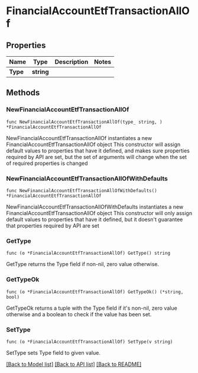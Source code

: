 # FinancialAccountEtfTransactionAllOf

## Properties

Name | Type | Description | Notes
------------ | ------------- | ------------- | -------------
**Type** | **string** |  | 

## Methods

### NewFinancialAccountEtfTransactionAllOf

`func NewFinancialAccountEtfTransactionAllOf(type_ string, ) *FinancialAccountEtfTransactionAllOf`

NewFinancialAccountEtfTransactionAllOf instantiates a new FinancialAccountEtfTransactionAllOf object
This constructor will assign default values to properties that have it defined,
and makes sure properties required by API are set, but the set of arguments
will change when the set of required properties is changed

### NewFinancialAccountEtfTransactionAllOfWithDefaults

`func NewFinancialAccountEtfTransactionAllOfWithDefaults() *FinancialAccountEtfTransactionAllOf`

NewFinancialAccountEtfTransactionAllOfWithDefaults instantiates a new FinancialAccountEtfTransactionAllOf object
This constructor will only assign default values to properties that have it defined,
but it doesn't guarantee that properties required by API are set

### GetType

`func (o *FinancialAccountEtfTransactionAllOf) GetType() string`

GetType returns the Type field if non-nil, zero value otherwise.

### GetTypeOk

`func (o *FinancialAccountEtfTransactionAllOf) GetTypeOk() (*string, bool)`

GetTypeOk returns a tuple with the Type field if it's non-nil, zero value otherwise
and a boolean to check if the value has been set.

### SetType

`func (o *FinancialAccountEtfTransactionAllOf) SetType(v string)`

SetType sets Type field to given value.



[[Back to Model list]](../README.md#documentation-for-models) [[Back to API list]](../README.md#documentation-for-api-endpoints) [[Back to README]](../README.md)


